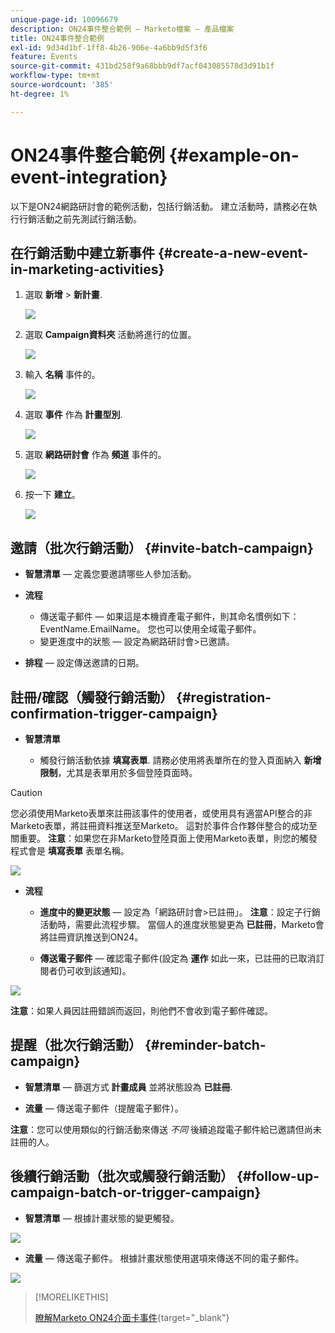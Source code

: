 ```yaml
---
unique-page-id: 10096679
description: ON24事件整合範例 — Marketo檔案 — 產品檔案
title: ON24事件整合範例
exl-id: 9d34d1bf-1ff8-4b26-906e-4a6bb9d5f3f6
feature: Events
source-git-commit: 431bd258f9a68bbb9df7acf043085578d3d91b1f
workflow-type: tm+mt
source-wordcount: '385'
ht-degree: 1%

---
```


# ON24事件整合範例 {#example-on-event-integration}

以下是ON24網路研討會的範例活動，包括行銷活動。 建立活動時，請務必在執行行銷活動之前先測試行銷活動。

## 在行銷活動中建立新事件 {#create-a-new-event-in-marketing-activities}

1. 選取 **新增** > **新計畫**.

   ![](assets/image2015-12-22-15-3a35-3a15.png)

1. 選取 **Campaign資料夾** 活動將進行的位置。

   ![](assets/image2015-12-22-15-3a39-3a51.png)

1. 輸入 **名稱** 事件的。

   ![](assets/image2015-12-22-15-3a43-3a4.png)

1. 選取 **事件** 作為 **計畫型別**.

   ![](assets/image2015-12-22-15-3a44-3a41.png)

1. 選取 **網路研討會** 作為 **頻道** 事件的。

   ![](assets/image2015-12-22-15-3a46-3a34.png)

1. 按一下 **建立**。

   ![](assets/image2015-12-22-15-3a48-3a20.png)

## 邀請（批次行銷活動）  {#invite-batch-campaign}

* **智慧清單**  — 定義您要邀請哪些人參加活動。
* **流程**

   * 傳送電子郵件 — 如果這是本機資產電子郵件，則其命名慣例如下： EventName.EmailName。 您也可以使用全域電子郵件。
   * 變更進度中的狀態 — 設定為網路研討會>已邀請。

* **排程**  — 設定傳送邀請的日期。

## 註冊/確認（觸發行銷活動） {#registration-confirmation-trigger-campaign}

* **智慧清單**

   * 觸發行銷活動依據 **填寫表單**. 請務必使用將表單所在的登入頁面納入 **新增限制**，尤其是表單用於多個登陸頁面時。

>[!CAUTION]
>
>您必須使用Marketo表單來註冊該事件的使用者，或使用具有適當API整合的非Marketo表單，將註冊資料推送至Marketo。 這對於事件合作夥伴整合的成功至關重要。 **注意**：如果您在非Marketo登陸頁面上使用Marketo表單，則您的觸發程式會是 **填寫表單** 表單名稱。

![](assets/image2015-12-22-15-3a50-3a22.png)

* **流程**

   * **進度中的變更狀態**  — 設定為「網路研討會>已註冊」。 **注意**：設定子行銷活動時，需要此流程步驟。 當個人的進度狀態變更為 **已註冊**，Marketo會將註冊資訊推送到ON24。

   * **傳送電子郵件**  — 確認電子郵件(設定為 **運作** 如此一來，已註冊的已取消訂閱者仍可收到該通知)。

![](assets/image2015-12-22-15-3a52-3a9.png)

**注意**：如果人員因註冊錯誤而返回，則他們不會收到電子郵件確認。

## 提醒（批次行銷活動） {#reminder-batch-campaign}

* **智慧清單**  — 篩選方式 **計畫成員** 並將狀態設為 **已註冊**.

* **流量**  — 傳送電子郵件（提醒電子郵件）。

**注意**：您可以使用類似的行銷活動來傳送 *不同* 後續追蹤電子郵件給已邀請但尚未註冊的人。

## 後續行銷活動（批次或觸發行銷活動） {#follow-up-campaign-batch-or-trigger-campaign}

* **智慧清單**  — 根據計畫狀態的變更觸發。

![](assets/image2015-12-22-15-3a57-3a25.png)

* **流量**  — 傳送電子郵件。 根據計畫狀態使用選項來傳送不同的電子郵件。

![](assets/ten.png)

>[!MORELIKETHIS]
>
>[瞭解Marketo ON24介面卡事件](/help/marketo/product-docs/demand-generation/events/create-an-event/create-an-event-with-the-marketo-on24-adapter/understanding-marketo-on24-adapter-events.md){target="_blank"}
